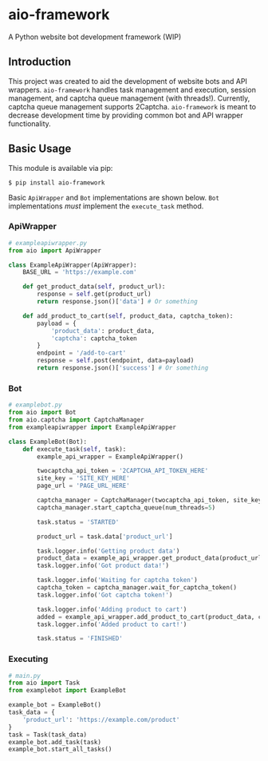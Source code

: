 # aio-framework

A Python website bot development framework (WIP)

## Introduction

This project was created to aid the development of website bots and API wrappers. `aio-framework` handles task management and execution, session management, and captcha queue management (with threads!). Currently, captcha queue management supports 2Captcha. `aio-framework` is meant to decrease development time by providing common bot and API wrapper functionality.

## Basic Usage

This module is available via pip:

```
$ pip install aio-framework
```

Basic `ApiWrapper` and `Bot` implementations are shown below. `Bot` implementations *must* implement the `execute_task` method.

### ApiWrapper
```python
# exampleapiwrapper.py
from aio import ApiWrapper

class ExampleApiWrapper(ApiWrapper):
    BASE_URL = 'https://example.com'

    def get_product_data(self, product_url):
        response = self.get(product_url)
        return response.json()['data'] # Or something

    def add_product_to_cart(self, product_data, captcha_token):
        payload = {
            'product_data': product_data,
            'captcha': captcha_token
        }
        endpoint = '/add-to-cart'
        response = self.post(endpoint, data=payload)
        return response.json()['success'] # Or something
```

### Bot
```python
# examplebot.py
from aio import Bot
from aio.captcha import CaptchaManager
from exampleapiwrapper import ExampleApiWrapper

class ExampleBot(Bot):
    def execute_task(self, task):
        example_api_wrapper = ExampleApiWrapper()

        twocaptcha_api_token = '2CAPTCHA_API_TOKEN_HERE'
        site_key = 'SITE_KEY_HERE'
        page_url = 'PAGE_URL_HERE'

        captcha_manager = CaptchaManager(twocaptcha_api_token, site_key, page_url)
        captcha_manager.start_captcha_queue(num_threads=5)

        task.status = 'STARTED'

        product_url = task.data['product_url']

        task.logger.info('Getting product data')
        product_data = example_api_wrapper.get_product_data(product_url)
        task.logger.info('Got product data!')

        task.logger.info('Waiting for captcha token')
        captcha_token = captcha_manager.wait_for_captcha_token()
        task.logger.info('Got captcha token!')

        task.logger.info('Adding product to cart')
        added = example_api_wrapper.add_product_to_cart(product_data, captcha_token)
        task.logger.info('Added product to cart!')

        task.status = 'FINISHED'
```

### Executing
```python
# main.py
from aio import Task
from examplebot import ExampleBot

example_bot = ExampleBot()
task_data = {
    'product_url': 'https://example.com/product'
}
task = Task(task_data)
example_bot.add_task(task)
example_bot.start_all_tasks()
```
